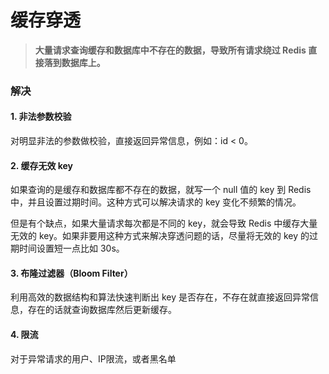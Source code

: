 # 缓存穿透


> **大量请求查询缓存和数据库中不存在的数据，导致所有请求绕过 Redis 直接落到数据库上。**


### 解决


#### 1. 非法参数校验

对明显非法的参数做校验，直接返回异常信息，例如：id < 0。

#### 2. 缓存无效 key

如果查询的是缓存和数据库都不存在的数据，就写一个 null 值的 key 到 Redis 中，并且设置过期时间。这种方式可以解决请求的 key 变化不频繁的情况。

但是有个缺点，如果大量请求每次都是不同的 key，就会导致 Redis 中缓存大量无效的 key。如果非要用这种方式来解决穿透问题的话，尽量将无效的 key 的过期时间设置短一点比如 30s。

#### 3. 布隆过滤器（Bloom Filter）

利用高效的数据结构和算法快速判断出 key 是否存在，不存在就直接返回异常信息，存在的话就查询数据库然后更新缓存。

#### 4. 限流

对于异常请求的用户、IP限流，或者黑名单
